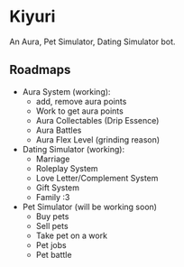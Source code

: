 # Kiyuri
An Aura, Pet Simulator, Dating Simulator bot.

## Roadmaps
- Aura System (working):
  - add, remove aura points
  - Work to get aura points
  - Aura Collectables (Drip Essence)
  - Aura Battles
  - Aura Flex Level (grinding reason)
- Dating Simulator (working):
  - Marriage
  - Roleplay System
  - Love Letter/Complement System
  - Gift System
  - Family :3
- Pet Simulator (will be working soon)
  - Buy pets
  - Sell pets
  - Take pet on a work
  - Pet jobs
  - Pet battle
